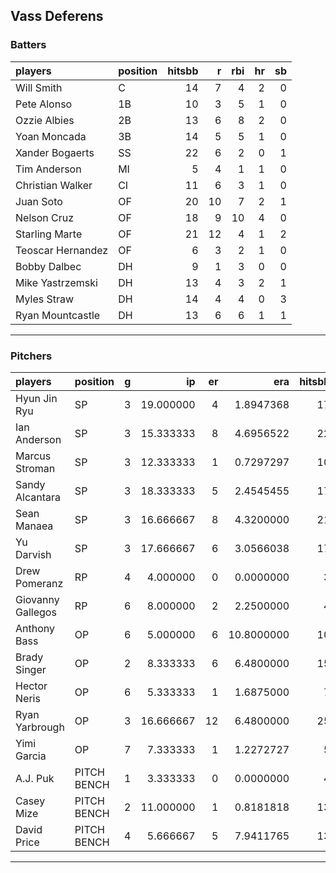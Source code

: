 ## Vass Deferens

### Batters

 
|players           |position | hitsbb|  r| rbi| hr| sb| 
|:-----------------|:--------|------:|--:|---:|--:|--:| 
|Will Smith        |C        |     14|  7|   4|  2|  0| 
|Pete Alonso       |1B       |     10|  3|   5|  1|  0| 
|Ozzie Albies      |2B       |     13|  6|   8|  2|  0| 
|Yoan Moncada      |3B       |     14|  5|   5|  1|  0| 
|Xander Bogaerts   |SS       |     22|  6|   2|  0|  1| 
|Tim Anderson      |MI       |      5|  4|   1|  1|  0| 
|Christian Walker  |CI       |     11|  6|   3|  1|  0| 
|Juan Soto         |OF       |     20| 10|   7|  2|  1| 
|Nelson Cruz       |OF       |     18|  9|  10|  4|  0| 
|Starling Marte    |OF       |     21| 12|   4|  1|  2| 
|Teoscar Hernandez |OF       |      6|  3|   2|  1|  0| 
|Bobby Dalbec      |DH       |      9|  1|   3|  0|  0| 
|Mike Yastrzemski  |DH       |     13|  4|   3|  2|  1| 
|Myles Straw       |DH       |     14|  4|   4|  0|  3| 
|Ryan Mountcastle  |DH       |     13|  6|   6|  1|  1| 

* * *

### Pitchers

 
|players           |position    |  g|        ip| er|        era| hitsbb|      whip| so|  w| sv| 
|:-----------------|:-----------|--:|---------:|--:|----------:|------:|---------:|--:|--:|--:| 
|Hyun Jin Ryu      |SP          |  3| 19.000000|  4|  1.8947368|     17| 0.8947368| 19|  1|  0| 
|Ian Anderson      |SP          |  3| 15.333333|  8|  4.6956522|     22| 1.4347826| 19|  0|  0| 
|Marcus Stroman    |SP          |  3| 12.333333|  1|  0.7297297|     10| 0.8108108|  6|  2|  0| 
|Sandy Alcantara   |SP          |  3| 18.333333|  5|  2.4545455|     17| 0.9272727| 21|  0|  0| 
|Sean Manaea       |SP          |  3| 16.666667|  8|  4.3200000|     21| 1.2600000| 15|  1|  0| 
|Yu Darvish        |SP          |  3| 17.666667|  6|  3.0566038|     17| 0.9622642| 19|  1|  0| 
|Drew Pomeranz     |RP          |  4|  4.000000|  0|  0.0000000|      3| 0.7500000|  7|  0|  0| 
|Giovanny Gallegos |RP          |  6|  8.000000|  2|  2.2500000|      4| 0.5000000| 11|  2|  0| 
|Anthony Bass      |OP          |  6|  5.000000|  6| 10.8000000|     10| 2.0000000|  4|  0|  0| 
|Brady Singer      |OP          |  2|  8.333333|  6|  6.4800000|     15| 1.8000000| 11|  0|  0| 
|Hector Neris      |OP          |  6|  5.333333|  1|  1.6875000|      7| 1.3125000|  5|  0|  2| 
|Ryan Yarbrough    |OP          |  3| 16.666667| 12|  6.4800000|     25| 1.5000000| 11|  0|  0| 
|Yimi Garcia       |OP          |  7|  7.333333|  1|  1.2272727|      5| 0.6818182|  7|  1|  2| 
|A.J. Puk          |PITCH BENCH |  1|  3.333333|  0|  0.0000000|      4| 1.2000000|  4|  0|  0| 
|Casey Mize        |PITCH BENCH |  2| 11.000000|  1|  0.8181818|     13| 1.1818182|  9|  1|  0| 
|David Price       |PITCH BENCH |  4|  5.666667|  5|  7.9411765|     13| 2.2941176|  6|  0|  1| 


* * *


